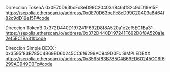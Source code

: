 Dirreccion TokenA 0x0E70D63bcFc8eD99C20403a8464f82c9dD19e15F
https://sepolia.etherscan.io/address/0x0E70D63bcFc8eD99C20403a8464f82c9dD19e15F#code

Direccion TokenB  0x372D440D197241F692D8f8A520a1e2ef5EC1Ba31
https://sepolia.etherscan.io/address/0x372D440D197241F692D8f8A520a1e2ef5EC1Ba31#code

Direccion Simple DEXX :  0x3595f83B785C4B69ED60245CC6f6299AC949D0Fc
SIMPLEDEXX https://sepolia.etherscan.io/address/0x3595f83B785C4B69ED60245CC6f6299AC949D0Fc#code


